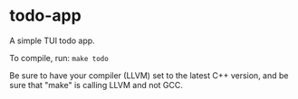 # todo-app

A simple TUI todo app.

To compile, run: `make todo`

Be sure to have your compiler (LLVM) set to the latest C++ version, and be sure that "make" is calling LLVM and not GCC.

